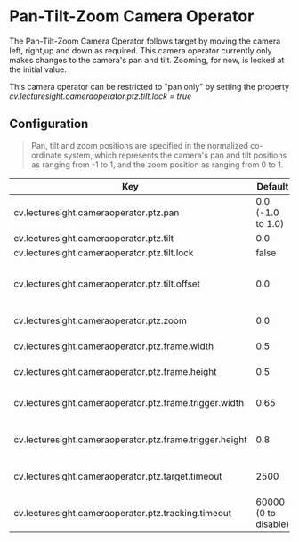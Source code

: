 # Pan-Tilt-Zoom Camera Operator

The Pan-Tilt-Zoom Camera Operator follows target by moving the camera left,
right,up and down as required. This camera operator currently only makes changes
to the camera's pan and tilt. Zooming, for now, is locked at the initial value.

This camera operator can be restricted to "pan only" by setting the property
_cv.lecturesight.cameraoperator.ptz.tilt.lock = true_

## Configuration

> Pan, tilt and zoom positions are specified in the normalized co-ordinate system, which represents the camera's pan and tilt positions as ranging from -1 to 1, and the zoom position as ranging from 0 to 1.

| Key                                   | Default   | Description |
|---------------------------------------|-----------|-------------------------------------------|
|cv.lecturesight.cameraoperator.ptz.pan | 0.0 (-1.0 to 1.0)| Sets the initial pan position.|
|cv.lecturesight.cameraoperator.ptz.tilt | 0.0 | Sets the initial tilt position.|
|cv.lecturesight.cameraoperator.ptz.tilt.lock | false | Sets whether the tilting is disabled or not|
|cv.lecturesight.cameraoperator.ptz.tilt.offset| 0.0 | Adjust the target's tilt value, for example if you want the camera to centre on the torso, not the head. Ignored if _cv.lecturesight.cameraoperator.ptz.tilt.lock=true_
|cv.lecturesight.cameraoperator.ptz.zoom | 0.0 | Sets the initial zoom position in normalized coordinates
|cv.lecturesight.cameraoperator.ptz.frame.width | 0.5 | Sets the width of the PTZ camera's frame in normalized coordinates
|cv.lecturesight.cameraoperator.ptz.frame.height | 0.5 | Sets the height of the PTZ camera's frame in normalized coordinates
|cv.lecturesight.cameraoperator.ptz.frame.trigger.width | 0.65 | Sets the proportion of the frame width in which the target object can move without triggering the camera to move.
|cv.lecturesight.cameraoperator.ptz.frame.trigger.height | 0.8 | Sets the proportion of the frame height in which the target object can move without triggering the camera to move.
|cv.lecturesight.cameraoperator.ptz.target.timeout | 2500 | Sets the time in milliseconds after the last target movement after which a target will no longer be tracked.
|cv.lecturesight.cameraoperator.ptz.tracking.timeout | 60000 (0 to disable) | Sets the time in milliseconds after the last target movement to return to the initial tracking position.

